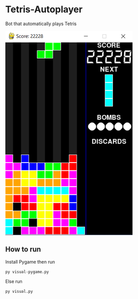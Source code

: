 # Tetris-Autoplayer
Bot that automatically plays Tetris

![alt text](tetris_bot_screenshot.png "tetris_bot")

## How to run 

Install Pygame then run
```
py visual-pygame.py
```

Else run
```
py visual.py
```
